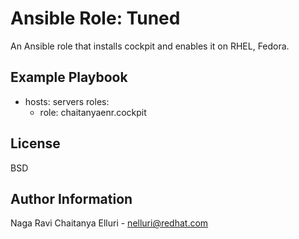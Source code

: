 Ansible Role: Tuned
=========
An Ansible role that installs cockpit and enables it on RHEL, Fedora.

Example Playbook
----------------

- hosts: servers
  roles:
    - role: chaitanyaenr.cockpit

License
-------

BSD

Author Information
------------------

Naga Ravi Chaitanya Elluri - nelluri@redhat.com
